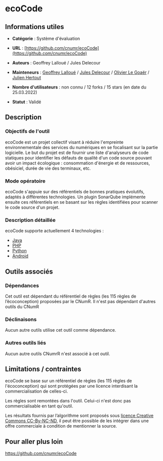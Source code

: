 
# ecoCode

## Informations utiles

-  __Catégorie__ : Système d'évaluation

-  __URL__ : [https://github.com/cnumr/ecoCode](https://github.com/cnumr/ecoCode)

-  __Auteurs__ : Geoffrey Lalloué / Jules Delecour

-  __Mainteneurs__ : [Geoffrey Lalloué](https://github.com/glalloue) / [Jules Delecour](https://github.com/jules-delecour-dav) / [Olivier Le Goaër](https://github.com/olegoaer) / [Julien Hertout](https://github.com/jhertout)

-  __Nombre d'utilisateurs__ : non connu / 12 forks / 15 stars (en date du 25.03.2022)

-  __Statut__ : Validé

## Description

### Objectifs de l'outil

ecoCode est un projet collectif visant à réduire l'empreinte environnementale des services du numériques en se focalisant sur la partie logicielle. Le but du projet est de fournir une liste d'analyseurs de code statiques pour identifier les défauts de qualité d'un code source pouvant avoir un impact écologique : consommation d'énergie et de ressources, obésiciel, durée de vie des terminaux, etc.

### Mode opératoire

ecoCode s'appuie sur des référentiels de bonnes pratiques évolutifs, adaptés à différentes technologies. 
Un plugin SonarQube implémente ensuite ces référentiels en se basant sur les règles identifiées pour scanner le code source d'un projet.

### Description détaillée

ecoCode supporte actuellement 4 technologies :

-   [Java](https://github.com/cnumr/ecoCode/blob/main/sonarqube-plugin-greenit/native-analyzer/java-plugin)
-   [PHP](https://github.com/cnumr/ecoCode/blob/main/sonarqube-plugin-greenit/native-analyzer/php-plugin)
-   [Python](https://github.com/cnumr/ecoCode/blob/main/sonarqube-plugin-greenit/native-analyzer/python-plugin)
-   [Android](https://github.com/cnumr/ecoCode/blob/main/sonarqube-plugin-greenit/native-analyzer/android-plugin)

## Outils associés

### Dépendances

Cet outil est dépendant du référentiel de règles (les 115 règles de l’écoconception) proposées par le CNumR.
Il n'est pas dépendant d'autres outils du CNumR

### Déclinaisons

Aucun autre outils utilise cet outil comme dépendance.

### Autres outils liés

Aucun autre outils CNumrR n'est associé à cet outil.

## Limitations / contraintes

ecoCode se base sur un référentiel de règles (les 115 règles de l'écoconception) qui sont protégées par une licence interdisant la commercialisation de celles-ci.

Les règles sont remontées dans l'outil. Celui-ci n'est donc pas commercialisable en tant qu'outil. 

Les résultats fournis par l’algorithme sont proposés sous [licence Creative Commons CC-By-NC-ND](https://creativecommons.org/licenses/by-nc-nd/2.0/fr/), il peut être possible de les intégrer dans une offre commerciale à condition de mentionner la source.

## Pour aller plus loin

https://github.com/cnumr/ecoCode